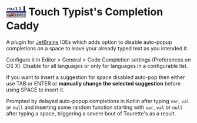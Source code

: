 <img src="https://github.com/vsch/touch-typists-completion-caddy/raw/master/resources/META-INF/pluginIcon.svg" height="32" width="54" border="0" align="absmiddle" style="padding-bottom:5px"> Touch Typist's Completion Caddy
==============================================================================================================================================================================================================================

A plugin for [JetBrains] IDEs which adds option to disable auto-popup completions on a space to
leave your already typed text as you intended it.

Configure it in Editor > General > Code Completion settings (Preferences on OS X). Disable for
all languages or only for languages in a configurable list.

If you want to insert a suggestion for space disabled auto-pop then either use TAB or ENTER or
**manually change the selected suggestion** before using SPACE to insert it.

Prompted by delayed auto-popup completions in Kotlin after typing `var`, `val` or `null` and
inserting some random function starting with `var`, `val` or `null` after typing a space,
triggering a severe bout of Tourette's as a result.

[JetBrains]: http://www.jetbrains.com

